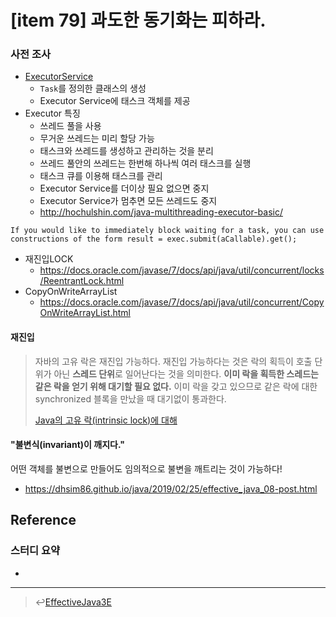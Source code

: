 # [item 79] 과도한 동기화는 피하라.

### 사전 조사
- [ExecutorService](https://docs.oracle.com/javase/7/docs/api/java/util/concurrent/ExecutorService.html)
    - `Task`를 정의한 클래스의 생성
    - Executor Service에 태스크 객체를 제공
- Executor 특징
    - 쓰레드 풀을 사용
    - 무거운 쓰레드는 미리 할당 가능
    - 태스크와 쓰레드를 생성하고 관리하는 것을 분리
    - 쓰레드 풀안의 쓰레드는 한번해 하나씩 여러 태스크를 실행
    - 태스크 큐를 이용해 태스크를 관리
    - Executor Service를 더이상 필요 없으면 중지
    - Executor Service가 멈추면 모든 쓰레드도 중지
    - <http://hochulshin.com/java-multithreading-executor-basic/>

```
If you would like to immediately block waiting for a task, you can use constructions of the form result = exec.submit(aCallable).get();
```

- 재진입LOCK
    - <https://docs.oracle.com/javase/7/docs/api/java/util/concurrent/locks/ReentrantLock.html>
- CopyOnWriteArrayList
    - <https://docs.oracle.com/javase/7/docs/api/java/util/concurrent/CopyOnWriteArrayList.html>


#### 재진입
> 자바의 고유 락은 재진입 가능하다. 재진입 가능하다는 것은 락의 획득이 호출 단위가 아닌 **스레드 단위**로 일어난다는 것을 의미한다. **이미 락을 획득한 스레드는 같은 락을 얻기 위해 대기할 필요 없다.** 이미 락을 갖고 있으므로 같은 락에 대한 synchronized 블록을 만났을 때 대기없이 통과한다.
>
> [Java의 고유 락(intrinsic lock)에 대해](http://happinessoncode.com/2017/10/04/java-intrinsic-lock/#재진입-가능성-Reentrancy)

#### "불변식(invariant)이 깨지다."
어떤 객체를 불변으로 만들어도 임의적으로 불변을 깨트리는 것이 가능하다!
- https://dhsim86.github.io/java/2019/02/25/effective_java_08-post.html



## Reference


### 스터디 요약
-
---

> :leftwards_arrow_with_hook:[EffectiveJava3E](/EffectiveJava3E/README.md)

